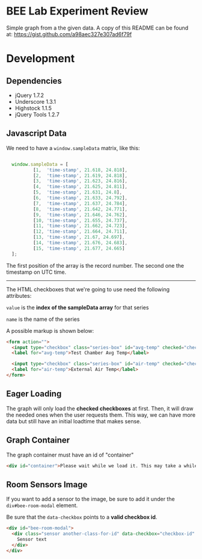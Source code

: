BEE Lab Experiment Review
===

Simple graph from a the given data. A copy of this README can be found at: https://gist.github.com/a98aec327e307ad6f79f

Development
===

Dependencies
---

* jQuery 1.7.2
* Underscore 1.3.1
* Highstock 1.1.5
* jQuery Tools 1.2.7

Javascript Data
---

We need to have a `window.sampleData` matrix, like this:

```javascript

  window.sampleData = [
          [1,  'time-stamp', 21.618, 24.818],
          [2,  'time-stamp', 21.619, 24.818],
          [3,  'time-stamp', 21.623, 24.816],
          [4,  'time-stamp', 21.625, 24.811],
          [5,  'time-stamp', 21.631, 24.8],
          [6,  'time-stamp', 21.633, 24.792],
          [7,  'time-stamp', 21.637, 24.784],
          [8,  'time-stamp', 21.642, 24.771],
          [9,  'time-stamp', 21.646, 24.762],
          [10, 'time-stamp', 21.655, 24.737],
          [11, 'time-stamp', 21.662, 24.723],
          [12, 'time-stamp', 21.664, 24.711],
          [13, 'time-stamp', 21.67, 24.697],
          [14, 'time-stamp', 21.676, 24.683],
          [15, 'time-stamp', 21.677, 24.665]
  ];
```

The first position of the array is the record number. The second one the timestamp on UTC time.

---

The HTML checkboxes that we're going to use need the following attributes:

  `value` is the **index of the sampleData array** for that series

  `name` is the name of the series

A possible markup is shown below:

```html
<form action="">
  <input type="checkbox" class="series-box" id="avg-temp" checked="checked" value="1" name="Test Chamber Avg Temp"/>
  <label for="avg-temp">Test Chamber Avg Temp</label>

  <input type="checkbox" class="series-box" id="air-temp" checked="checked" value="2" name="External Air Temp" />
  <label for="air-temp">External Air Temp</label>
</form>
```

Eager Loading
---

The graph will only load the **checked checkboxes** at first. Then, it will draw the needed ones when the user requests them. This way, we can have more data but still have an initial loadtime that makes sense.

Graph Container
---

The graph container must have an id of "container"

```html
<div id="container">Please wait while we load it. This may take a while.</div>
```

Room Sensors Image
---

If you want to add a sensor to the image, be sure to add it under the `div#bee-room-modal` element.

Be sure that the `data-checkbox` points to a **valid checkbox id**.

```html
<div id="bee-room-modal">
  <div class="sensor another-class-for-id" data-checkbox="checkbox-id" title="tooltip">
    Sensor text
  </div>
</div>
```
